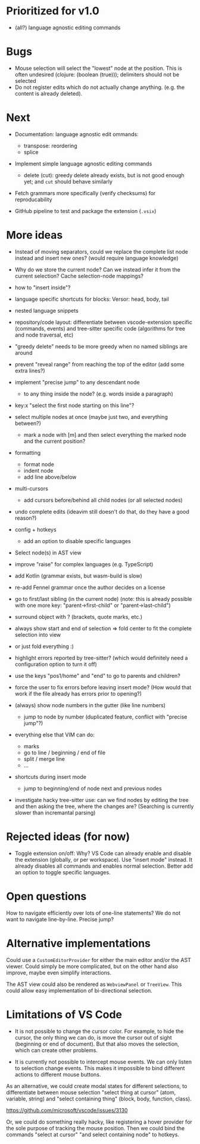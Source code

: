# Prioritized for v1.0

- (all?) language agnostic editing commands

# Bugs

- Mouse selection will select the "lowest" node at the position. This is often undesired (clojure: (boolean (true))); delimiters should not be selected
- Do not register edits which do not actually change anything. (e.g. the content is already deleted).

# Next

- Documentation: language agnostic edit ommands:
    - transpose: reordering
    - splice

- Implement simple language agnostic editing commands
    - delete (cut): greedy delete already exists, but is not good enough yet; and `cut` should behave similarly
- Fetch grammars more specifically (verify checksums) for reproducability
- GitHub pipeline to test and package the extension (`.vsix`)

# More ideas

- Instead of moving separators, could we replace the complete list node instead and insert new ones?
  (would require language knowledge)
- Why do we store the current node? Can we instead infer it from the current selection?
  Cache selection-node mappings?
- how to "insert inside"?
- language specific shortcuts for blocks: Versor: head, body, tail
- nested language snippets
- repository/code layout: differentiate between vscode-extension specific (commands, events) and tree-sitter specific code (algorithms for tree and node traversal, etc)
- "greedy delete" needs to be more greedy when no named siblings are around
- prevent "reveal range" from reaching the top of the editor (add some extra lines?)
- implement "precise jump" to any descendant node
    - to any thing inside the node? (e.g. words inside a paragraph)
- key:x "select the first node starting on this line"?
- select multiple nodes at once (maybe just two, and everything between?)
  - mark a node with [m] and then select everything the marked node and the current position?
- formatting
  - format node
  - indent node
  - add line above/below
- multi-cursors
  - add cursors before/behind all child nodes (or all selected nodes)
- undo complete edits (ideavim still doesn't do that, do they have a good reason?)
- config + hotkeys
  - add an option to disable specific languages
- Select node(s) in AST view
- improve "raise" for complex languages (e.g. TypeScript)
- add Kotlin (grammar exists, but wasm-build is slow)
- re-add Fennel grammar once the author decides on a license
- go to first/last sibling (in the current node) (note: this is already possible with one more key: "parent->first-child" or "parent->last-child")
- surround object with ? (brackets, quote marks, etc.)
- always show start and end of selection => fold center to fit the complete selection into view
- or just fold everything :)
- highlight errors reported by tree-sitter? (which would definitely need a configuration option to turn it off)
- use the keys "pos1/home" and "end" to go to parents and children?
- force the user to fix errors before leaving insert mode? (How would that work if the file already has errors prior to opening?)

- (always) show node numbers in the gutter (like line numbers)
  - jump to node by number (duplicated feature, conflict with "precise jump"?)

- everything else that VIM can do:
  - marks
  - go to line / beginning / end of file
  - split / merge line
  - ...

- shortcuts during insert mode
  - jump to beginning/end of node next and previous nodes

- investigate hacky tree-sitter use: can we find nodes by editing the tree and then asking the tree, where the changes are? (Searching is currently slower than incremantal parsing)

# Rejected ideas (for now)

- Toggle extension on/off: Why? VS Code can already enable and disable the extension (globally, or per workspace).
  Use "insert mode" instead. It already disables all commands and enables normal selection.
  Better add an option to toggle specific languages.

# Open questions

How to navigate efficiently over lots of one-line statements? We do not want to navigate line-by-line. Precise jump?

# Alternative implementations

Could use a `CustomEditorProvider` for either the main editor and/or the AST viewer. Could simply be more complicated, but on the other hand also improve, maybe even simplify interactions.

The AST view could also be rendered as `WebviewPanel` or `TreeView`. This could allow easy implementation of bi-directional selection.

# Limitations of VS Code

- It is not possible to change the cursor color. For example, to hide the cursor, the only thing we can do, is move the cursor out of sight (beginning or end of document). But that also moves the selection, which can create other problems.

- It is currently not possible to intercept mouse events. We can only listen to selection change events.
This makes it impossible to bind different actions to different mouse buttons.

As an alternative, we could create modal states for different selections, to differentiate between mouse selection "select thing at cursor" (atom, variable, string) and "select containing thing" (block, body, function, class).

https://github.com/microsoft/vscode/issues/3130

Or, we could do something really hacky, like registering a hover provider for the sole purpose of tracking the mouse position. Then we could bind the commands "select at cursor" "and select containing node" to hotkeys.
